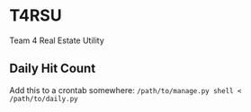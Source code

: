 # T4RSU
Team 4 Real Estate Utility
## Daily Hit Count
Add this to a crontab somewhere:
`/path/to/manage.py shell < /path/to/daily.py`
